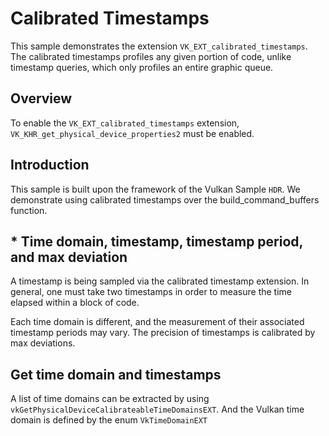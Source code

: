 <!--
- Copyright (c) 2023, Holochip Corporation
-
- SPDX-License-Identifier: Apache-2.0
-
- Licensed under the Apache License, Version 2.0 the "License";
- you may not use this file except in compliance with the License.
- You may obtain a copy of the License at
-
-     http://www.apache.org/licenses/LICENSE-2.0
-
- Unless required by applicable law or agreed to in writing, software
- distributed under the License is distributed on an "AS IS" BASIS,
- WITHOUT WARRANTIES OR CONDITIONS OF ANY KIND, either express or implied.
- See the License for the specific language governing permissions and
- limitations under the License.
-
-->

# Calibrated Timestamps

This sample demonstrates the extension ```VK_EXT_calibrated_timestamps```. The calibrated
timestamps profiles any given portion of
code, unlike timestamp queries, which only profiles an entire graphic queue.

## Overview

To enable the ```VK_EXT_calibrated_timestamps``` extension, ```VK_KHR_get_physical_device_properties2``` must be enabled.

## Introduction

This sample is built upon the framework of the Vulkan Sample ```HDR```. We demonstrate using calibrated timestamps 
over the build_command_buffers function.

## * Time domain, timestamp, timestamp period, and max deviation

A timestamp is being sampled via the calibrated timestamp extension. In general, one must take two timestamps in
order to measure the time elapsed within a block of code.

Each time domain is different, and the measurement of their associated timestamp
periods may vary.  The precision of timestamps is calibrated by max deviations.

## Get time domain and timestamps

A list of time domains can be extracted by using ```vkGetPhysicalDeviceCalibrateableTimeDomainsEXT```. And the
Vulkan time domain is defined by the enum ```VkTimeDomainEXT```
